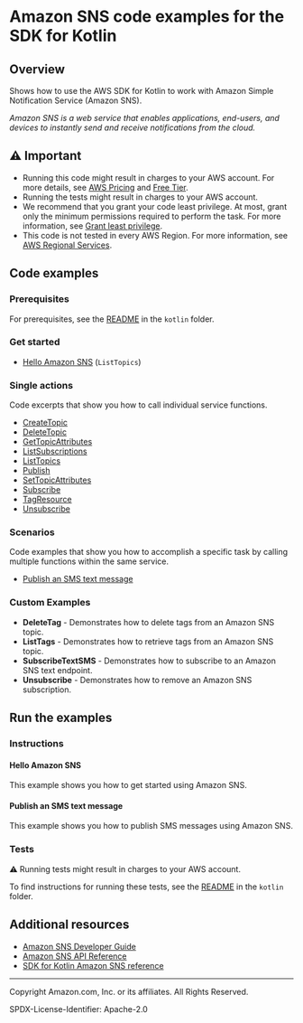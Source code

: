 # Amazon SNS code examples for the SDK for Kotlin

## Overview

Shows how to use the AWS SDK for Kotlin to work with Amazon Simple Notification Service (Amazon SNS).

<!--custom.overview.start-->
<!--custom.overview.end-->

_Amazon SNS is a web service that enables applications, end-users, and devices to instantly send and receive notifications from the cloud._

## ⚠ Important

* Running this code might result in charges to your AWS account. For more details, see [AWS Pricing](https://aws.amazon.com/pricing/) and [Free Tier](https://aws.amazon.com/free/).
* Running the tests might result in charges to your AWS account.
* We recommend that you grant your code least privilege. At most, grant only the minimum permissions required to perform the task. For more information, see [Grant least privilege](https://docs.aws.amazon.com/IAM/latest/UserGuide/best-practices.html#grant-least-privilege).
* This code is not tested in every AWS Region. For more information, see [AWS Regional Services](https://aws.amazon.com/about-aws/global-infrastructure/regional-product-services).

<!--custom.important.start-->
<!--custom.important.end-->

## Code examples

### Prerequisites

For prerequisites, see the [README](../../README.md#Prerequisites) in the `kotlin` folder.


<!--custom.prerequisites.start-->
<!--custom.prerequisites.end-->

### Get started

- [Hello Amazon SNS](src/main/kotlin/com/kotlin/sns/HelloSNS.kt#L6) (`ListTopics`)


### Single actions

Code excerpts that show you how to call individual service functions.

- [CreateTopic](src/main/kotlin/com/kotlin/sns/CreateTopic.kt#L39)
- [DeleteTopic](src/main/kotlin/com/kotlin/sns/DeleteTopic.kt#L38)
- [GetTopicAttributes](src/main/kotlin/com/kotlin/sns/GetTopicAttributes.kt#L38)
- [ListSubscriptions](src/main/kotlin/com/kotlin/sns/ListSubscriptions.kt#L22)
- [ListTopics](src/main/kotlin/com/kotlin/sns/ListTopics.kt#L22)
- [Publish](src/main/kotlin/com/kotlin/sns/PublishTopic.kt#L39)
- [SetTopicAttributes](src/main/kotlin/com/kotlin/sns/SetTopicAttributes.kt#L41)
- [Subscribe](src/main/kotlin/com/kotlin/sns/SubscribeEmail.kt#L40)
- [TagResource](src/main/kotlin/com/kotlin/sns/AddTags.kt#L39)
- [Unsubscribe](src/main/kotlin/com/kotlin/sns/Unsubscribe.kt#L37)

### Scenarios

Code examples that show you how to accomplish a specific task by calling multiple
functions within the same service.

- [Publish an SMS text message](src/main/kotlin/com/kotlin/sns/PublishTextSMS.kt)


<!--custom.examples.start-->

### Custom Examples

- **DeleteTag** - Demonstrates how to delete tags from an Amazon SNS topic.
- **ListTags** - Demonstrates how to retrieve tags from an Amazon SNS topic.
- **SubscribeTextSMS** - Demonstrates how to subscribe to an Amazon SNS text endpoint.
- **Unsubscribe** - Demonstrates how to remove an Amazon SNS subscription.
<!--custom.examples.end-->

## Run the examples

### Instructions


<!--custom.instructions.start-->
<!--custom.instructions.end-->

#### Hello Amazon SNS

This example shows you how to get started using Amazon SNS.



#### Publish an SMS text message

This example shows you how to publish SMS messages using Amazon SNS.


<!--custom.scenario_prereqs.sns_PublishTextSMS.start-->
<!--custom.scenario_prereqs.sns_PublishTextSMS.end-->


<!--custom.scenarios.sns_PublishTextSMS.start-->
<!--custom.scenarios.sns_PublishTextSMS.end-->

### Tests

⚠ Running tests might result in charges to your AWS account.


To find instructions for running these tests, see the [README](../../README.md#Tests)
in the `kotlin` folder.



<!--custom.tests.start-->
<!--custom.tests.end-->

## Additional resources

- [Amazon SNS Developer Guide](https://docs.aws.amazon.com/sns/latest/dg/welcome.html)
- [Amazon SNS API Reference](https://docs.aws.amazon.com/sns/latest/api/welcome.html)
- [SDK for Kotlin Amazon SNS reference](https://sdk.amazonaws.com/kotlin/api/latest/sns/index.html)

<!--custom.resources.start-->
<!--custom.resources.end-->

---

Copyright Amazon.com, Inc. or its affiliates. All Rights Reserved.

SPDX-License-Identifier: Apache-2.0